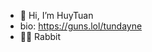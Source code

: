 - 👋 Hi, I’m HuyTuan
- bio: https://guns.lol/tundayne
- 🐰🥕 Rabbit


<!---
hahuytuan033/hahuytuan033 is a ✨ special ✨ repository because its `README.md` (this file) appears on your GitHub profile.
You can click the Preview link to take a look at your changes.
--->

